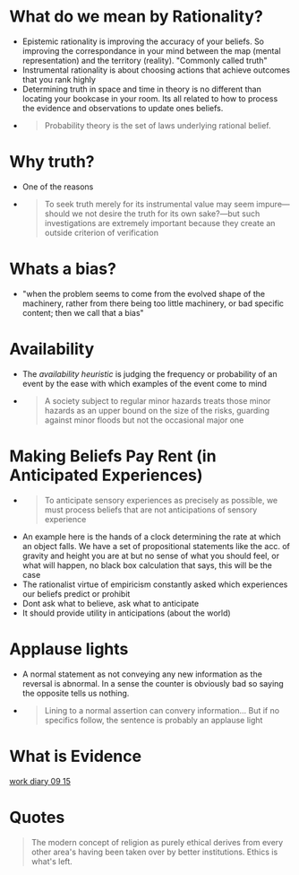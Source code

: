 # What do we mean by Rationality?

* Epistemic rationality is improving the accuracy of your beliefs. So improving the correspondance in your mind between
  the map (mental representation) and the territory (reality). "Commonly called truth"
* Instrumental rationality is about choosing actions that achieve outcomes that you rank highly
* Determining truth in space and time in theory is no different than locating your bookcase in your room. 
  Its all related to how to process the evidence and observations to update ones beliefs.
* > Probability theory is the set of laws underlying rational belief. 

# Why truth?

* One of the reasons
* > To seek truth merely for its instrumental value may seem impure—should we not desire the truth for its own sake?—but
  such investigations are extremely important because they create an outside criterion of verification

# Whats a bias?

* "when the problem seems to come from the evolved shape of the machinery, rather from there being too little
  machinery, or bad specific content; then we call that a bias"

# Availability

* The _availability heuristic_ is judging the frequency or probability of an event by the ease with which examples of the
  event come to mind
* > A society subject to regular minor hazards treats those minor hazards as an upper bound on the size of the risks,
  guarding against minor floods but not the occasional major one

# Making Beliefs Pay Rent (in Anticipated Experiences)

* > To anticipate sensory experiences as precisely as possible, we must process beliefs that are not anticipations of
  sensory experience
* An example here is the hands of a clock determining the rate at which an object falls. We have a set of propositional
  statements like the acc. of gravity and height you are at but no sense of what you should feel, or what will happen,
  no black box calculation that says, this will be the case
* The rationalist virtue of empiricism constantly asked which experiences our beliefs predict or prohibit
* Dont ask what to believe, ask what to anticipate
* It should provide utility in anticipations (about the world)

# Applause lights

* A normal statement as not conveying any new information as the reversal is abnormal. In a sense the counter is
  obviously bad so saying the opposite tells us nothing.
* > Lining to a normal assertion can convery information... But if no specifics follow, the sentence is probably an
  applause light

# What is Evidence

[work diary 09 15](work/diary/2021-09-15)
 
# Quotes

> The modern concept of religion as purely ethical derives from every other area's having been taken over by better
institutions. Ethics is what's left.
